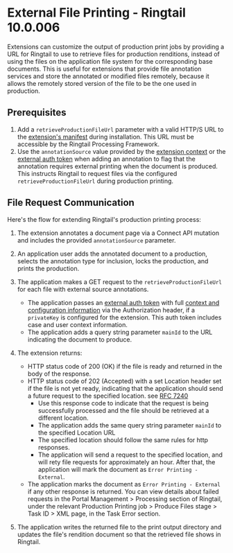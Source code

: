 # External File Printing - Ringtail 10.0.006
Extensions can customize the output of production print jobs by providing a URL for Ringtail to use to retrieve files for production renditions, instead of using the files on the application file system for the corresponding base documents. This is useful for extensions that provide file annotation services and store the annotated or modified files remotely, because it allows the remotely stored version of the file to be the one used in production.

## Prerequisites
1. Add a `retrieveProductionFileUrl` parameter with a valid HTTP/S URL to the [extension's manifest](ExtensionManifest.md) during installation. This URL must be accessible by the Ringtail Processing Framework.
1. Use the `annotationSource` value provided by the [extension context](API.md#context) or the [external auth token](AuthWithJWTs.md) when adding an annotation to flag that the annotation requires external printing when the document is produced. This instructs Ringtail to request files via the configured `retrieveProductionFileUrl` during production printing.

## File Request Communication
Here's the flow for extending Ringtail's production printing process:

1. The extension annotates a document page via a Connect API mutation and includes the provided `annotationSource` parameter.

1. An application user adds the annotated document to a production, selects the annotation type for inclusion, locks the production, and prints the production.

1. The application makes a GET request to the `retrieveProductionFileUrl` for each file with external source annotations.
   - The application passes an [external auth token](AuthWithJWTs.md) with full [context and configuration information](AuthWithJWTs.md) via the Authorization header, if a `privateKey` is configured for the extension. This auth token includes case and user context information.
   - The application adds a query string parameter `mainId` to the URL indicating the document to produce.

1. The extension returns:
   - HTTP status code of 200 (OK) if the file is ready and returned in the body of the response.
   - HTTP status code of 202 (Accepted) with a set Location header set if the file is not yet ready, indicating that the application should send a future request to the specified location.  see [RFC 7240](https://tools.ietf.org/html/rfc7240#section-4.1)
      - Use this response code to indicate that the request is being successfully processed and the file should be retrieved at a different location.
      - The application adds the same query string parameter `mainId` to the specified Location URL
      - The specified location should follow the same rules for http responses.
      - The application will send a request to the specified location, and will rety file requests for approximately an hour.  After that, the application will mark the document as `Error Printing - External`.
   - The application marks the document as `Error Printing - External` if any other response is returned. You can view details about failed requests in the Portal Management > Processing section of Ringtail, under the relevant Production Printing job > Produce Files stage > Task ID > XML page, in the Task Error section.

1. The application writes the returned file to the print output directory and updates the file's rendition document so that the retrieved file shows in Ringtail.
